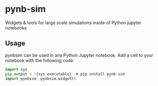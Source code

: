 # pynb-sim
Widgets &amp; tools for large scale simulations inside of Python jupyter notebooks

## Usage

pynbsim can be used in any Python Jupyter notebook. Add a cell to your notebook with the
following code:

```python
import sys
pip_output = !{sys.executable} -m pip install pynb-sim
import pynbsim; pynbsim.widget()
```
